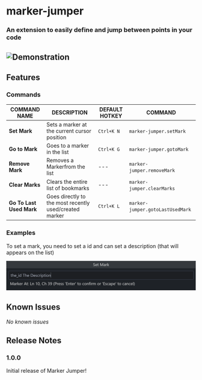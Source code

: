 # marker-jumper

### An extension to easily define and jump between points in your code

![Demonstration](assets/demo.gif)
---

## Features

### Commands
|COMMAND NAME            |DESCRIPTION                                           |DEFAULT HOTKEY|COMMAND                         |
|------------------------|------------------------------------------------------|--------------|--------------------------------|
|**Set Mark**            |Sets a marker at the current cursor position          |`Ctrl+K N`    |`marker-jumper.setMark`         |
|**Go to Mark**          |Goes to a marker in the list                          |`Ctrl+K G`    |`marker-jumper.gotoMark`        |
|**Remove Mark**         |Removes a Markerfrom the list                         |---           |`marker-jumper.removeMark`      |
|**Clear Marks**         |Clears the entire list of bookmarks                   |---           |`marker-jumper.clearMarks`      |
|**Go To Last Used Mark**|Goes directly to the most recently used/created marker|`Ctrl+K L`    |`marker-jumper.gotoLastUsedMark`|

### Examples

To set a mark, you need to set a id and can set a description (that will appears on the list)

![Demonstration of the Set command](assets/demo_cmd.png)


<!--
## Extension Settings

Include if your extension adds any VS Code settings through the `contributes.configuration` extension point.

For example:

This extension contributes the following settings:

* `myExtension.enable`: Enable/disable this extension
* `myExtension.thing`: Set to `blah` to do something.
-->

## Known Issues

_No known issues_

## Release Notes

### 1.0.0

Initial release of Marker Jumper!